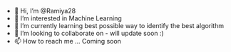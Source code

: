- 👋 Hi, I’m @Ramiya28
- 👀 I’m interested in Machine Learning
- 🌱 I’m currently learning best possible way to identify the best algorithm
- 💞️ I’m looking to collaborate on - will update soon :)
- 📫 How to reach me ... Coming soon

<!---
Ramiya28/Ramiya28 is a ✨ special ✨ repository because its `README.md` (this file) appears on your GitHub profile.
You can click the Preview link to take a look at your changes.
--->
